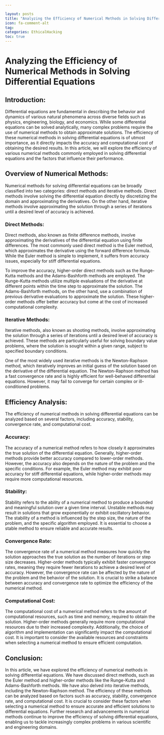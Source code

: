```yaml
---

layout: posts
title: "Analyzing the Efficiency of Numerical Methods in Solving Differential Equations"
icon: fa-comment-alt
tag:      
categories: EthicalHacking
toc: true
---
```




# Analyzing the Efficiency of Numerical Methods in Solving Differential Equations

## Introduction:
Differential equations are fundamental in describing the behavior and dynamics of various natural phenomena across diverse fields such as physics, engineering, biology, and economics. While some differential equations can be solved analytically, many complex problems require the use of numerical methods to obtain approximate solutions. The efficiency of these numerical methods in solving differential equations is of utmost importance, as it directly impacts the accuracy and computational cost of obtaining the desired results. In this article, we will explore the efficiency of various numerical methods commonly employed in solving differential equations and the factors that influence their performance.

## Overview of Numerical Methods:
Numerical methods for solving differential equations can be broadly classified into two categories: direct methods and iterative methods. Direct methods involve solving the differential equation directly by discretizing the domain and approximating the derivatives. On the other hand, iterative methods involve approximating the solution through a series of iterations until a desired level of accuracy is achieved.

### Direct Methods:
Direct methods, also known as finite difference methods, involve approximating the derivatives of the differential equation using finite differences. The most commonly used direct method is the Euler method, which approximates the derivative using the forward difference formula. While the Euler method is simple to implement, it suffers from accuracy issues, especially for stiff differential equations.

To improve the accuracy, higher-order direct methods such as the Runge-Kutta methods and the Adams-Bashforth methods are employed. The Runge-Kutta methods utilize multiple evaluations of the derivative at different points within the time step to approximate the solution. The Adams-Bashforth methods, on the other hand, use a combination of previous derivative evaluations to approximate the solution. These higher-order methods offer better accuracy but come at the cost of increased computational complexity.

### Iterative Methods:
Iterative methods, also known as shooting methods, involve approximating the solution through a series of iterations until a desired level of accuracy is achieved. These methods are particularly useful for solving boundary value problems, where the solution is sought within a given range, subject to specified boundary conditions.

One of the most widely used iterative methods is the Newton-Raphson method, which iteratively improves an initial guess of the solution based on the derivative of the differential equation. The Newton-Raphson method has a fast convergence rate and is highly efficient for well-behaved differential equations. However, it may fail to converge for certain complex or ill-conditioned problems.

## Efficiency Analysis:
The efficiency of numerical methods in solving differential equations can be analyzed based on several factors, including accuracy, stability, convergence rate, and computational cost.

### Accuracy:
The accuracy of a numerical method refers to how closely it approximates the true solution of the differential equation. Generally, higher-order methods provide better accuracy compared to lower-order methods. However, the accuracy also depends on the nature of the problem and the specific conditions. For example, the Euler method may exhibit poor accuracy for stiff differential equations, while higher-order methods may require more computational resources.

### Stability:
Stability refers to the ability of a numerical method to produce a bounded and meaningful solution over a given time interval. Unstable methods may result in solutions that grow exponentially or exhibit oscillatory behavior. The stability of a method is influenced by the step size, the nature of the problem, and the specific algorithm employed. It is essential to choose a stable method to ensure reliable and accurate results.

### Convergence Rate:
The convergence rate of a numerical method measures how quickly the solution approaches the true solution as the number of iterations or step size decreases. Higher-order methods typically exhibit faster convergence rates, meaning they require fewer iterations to achieve a desired level of accuracy. However, the convergence rate can be affected by the nature of the problem and the behavior of the solution. It is crucial to strike a balance between accuracy and convergence rate to optimize the efficiency of the numerical method.

### Computational Cost:
The computational cost of a numerical method refers to the amount of computational resources, such as time and memory, required to obtain the solution. Higher-order methods generally require more computational resources due to their increased complexity. Additionally, the choice of algorithm and implementation can significantly impact the computational cost. It is important to consider the available resources and constraints when selecting a numerical method to ensure efficient computation.

## Conclusion:
In this article, we have explored the efficiency of numerical methods in solving differential equations. We have discussed direct methods, such as the Euler method and higher-order methods like the Runge-Kutta and Adams-Bashforth methods. We have also delved into iterative methods, including the Newton-Raphson method. The efficiency of these methods can be analyzed based on factors such as accuracy, stability, convergence rate, and computational cost. It is crucial to consider these factors when selecting a numerical method to ensure accurate and efficient solutions to differential equations. Further research and advancements in numerical methods continue to improve the efficiency of solving differential equations, enabling us to tackle increasingly complex problems in various scientific and engineering domains.